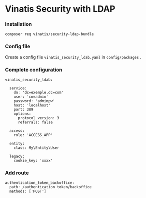 Vinatis Security with LDAP
============

### Installation

````
composer req vinatis/security-ldap-bundle
````

### Config file

Create a config file `vinatis_security_ldab.yaml` in `config/packages` .

### Complete configuration

````
vinatis_security_ldab:

  service:
    dn: 'dc=exemple,dc=com'
    user: 'cn=admin'
    password: 'adminpw'
    host: 'localhost'
    port: 389
    options:
      protocol_version: 3
      referrals: false

  access:
    role: 'ACCESS_APP'

  entity:
    class: My\Entity\User

  legacy:
    cookie_key: 'xxxx'
````

### Add route

````
authentication_token_backoffice:
  path: /authentication_token/backoffice
  methods: ['POST']
````
